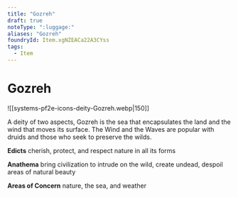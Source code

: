 ```yaml
---
title: "Gozreh"
draft: true
noteType: ":luggage:"
aliases: "Gozreh"
foundryId: Item.xgNZEACa22A3CYss
tags:
  - Item
---
```


# Gozreh
![[systems-pf2e-icons-deity-Gozreh.webp|150]]

A deity of two aspects, Gozreh is the sea that encapsulates the land and the wind that moves its surface. The Wind and the Waves are popular with druids and those who seek to preserve the wilds.

**Edicts** cherish, protect, and respect nature in all its forms

**Anathema** bring civilization to intrude on the wild, create undead, despoil areas of natural beauty

**Areas of Concern** nature, the sea, and weather
